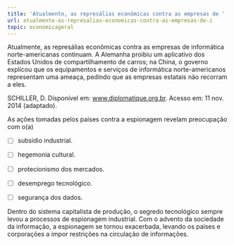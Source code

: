 ```yaml
---
title: 'Atualmente, as represálias econômicas contra as empresas de '
url: atualmente-as-represalias-economicas-contra-as-empresas-de-i
topic: economicageral
---
```



Atualmente, as represálias econômicas contra as empresas de informática norte-americanas continuam. A Alemanha proibiu um aplicativo dos Estados Unidos de compartilhamento de carros; na China, o governo explicou que os equipamentos e serviços de informática norte-americanos representam uma ameaça, pedindo que as empresas estatais não recorram a eles.

SCHILLER, D. Disponível em: www.diplomatique.org.br. Acesso em: 11 nov. 2014 (adaptado).

As ações tomadas pelos países contra a espionagem revelam preocupação com o(a)



- [ ] subsídio industrial.
- [ ] hegemonia cultural.
- [ ] protecionismo dos mercados.
- [ ] desemprego tecnológico.
- [ ] segurança dos dados.


Dentro do sistema capitalista de produção, o segredo tecnológico sempre levou a processos de espionagem industrial. Com o advento da sociedade da informação, a espionagem se tornou exacerbada, levando os países e corporações a impor restrições na circulação de informações.
